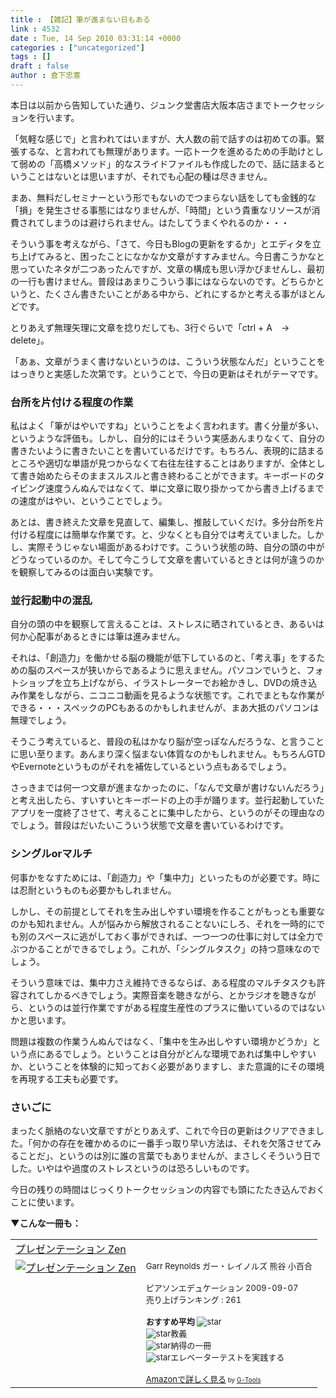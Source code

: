 ```yaml
---
title : 【雑記】筆が進まない日もある
link : 4532
date : Tue, 14 Sep 2010 03:31:14 +0000
categories : ["uncategorized"]
tags : []
draft : false
author : 倉下忠憲
---
```


本日は以前から告知していた通り、ジュンク堂書店大阪本店さまでトークセッションを行います。

「気軽な感じで」と言われてはいますが、大人数の前で話すのは初めての事。緊張するな、と言われても無理があります。一応トークを進めるための手助けとして弱めの「高橋メソッド」的なスライドファイルも作成したので、話に詰まるということはないとは思いますが、それでも心配の種は尽きません。

まあ、無料だしセミナーという形でもないのでつまらない話をしても金銭的な「損」を発生させる事態にはなりませんが、「時間」という貴重なリソースが消費されてしまうのは避けられません。はたしてうまくやれるのか・・・

そういう事を考えながら、「さて、今日もBlogの更新をするか」とエディタを立ち上げてみると、困ったことになかなか文章がすすみません。今日書こうかなと思っていたネタが二つあったんですが、文章の構成も思い浮かびませんし、最初の一行も書けません。普段はあまりこういう事にはならないのです。どちらかというと、たくさん書きたいことがある中から、どれにするかと考える事がほとんどです。

とりあえず無理矢理に文章を捻りだしても、3行ぐらいで「ctrl + A　→　delete」。

「あぁ、文章がうまく書けないというのは、こういう状態なんだ」ということをはっきりと実感した次第です。ということで、今日の更新はそれがテーマです。

<h3>台所を片付ける程度の作業</h3>
私はよく「筆がはやいですね」ということをよく言われます。書く分量が多い、というような評価も。しかし、自分的にはそういう実感あんまりなくて、自分の書きたいように書きたいことを書いているだけです。もちろん、表現的に詰まるところや適切な単語が見つからなくて右往左往することはありますが、全体として書き始めたらそのままスルスルと書き終わることができます。キーボードのタイピング速度うんぬんではなくて、単に文章に取り掛かってから書き上げるまでの速度がはやい、ということでしょう。

あとは、書き終えた文章を見直して、編集し、推敲していくだけ。多分台所を片付ける程度には簡単な作業です。と、少なくとも自分では考えていました。しかし、実際そうじゃない場面があるわけです。こういう状態の時、自分の頭の中がどうなっているのか。そして今こうして文章を書いているときとは何が違うのかを観察してみるのは面白い実験です。

<h3>並行起動中の混乱</h3>
自分の頭の中を観察して言えることは、ストレスに晒されているとき、あるいは何か心配事があるときには筆は進みません。

それは、「創造力」を働かせる脳の機能が低下しているのと、「考え事」をするための脳のスペースが狭いからであるように思えません。パソコンでいうと、フォトショップを立ち上げながら、イラストレーターでお絵かきし、DVDの焼き込み作業をしながら、ニコニコ動画を見るような状態です。これでまともな作業ができる・・・スペックのPCもあるのかもしれませんが、まあ大抵のパソコンは無理でしょう。

そうこう考えていると、普段の私はかなり脳が空っぽなんだろうな、と言うことに思い至ります。あんまり深く悩まない体質なのかもしれません。もちろんGTDやEvernoteというものがそれを補佐しているという点もあるでしょう。

さっきまでは何一つ文章が進まなかったのに、「なんで文章が書けないんだろう」と考え出したら、すいすいとキーボードの上の手が踊ります。並行起動していたアプリを一度終了させて、考えることに集中したから、というのがその理由なのでしょう。普段はだいたいこういう状態で文章を書いているわけです。

<h3>シングルorマルチ</h3>
何事かをなすためには、「創造力」や「集中力」といったものが必要です。時には忍耐というものも必要かもしれません。

しかし、その前提としてそれを生み出しやすい環境を作ることがもっとも重要なのかも知れません。人が悩みから解放されることないにしろ、それを一時的にでも別のスペースに逃がしておく事ができれば、一つ一つの仕事に対しては全力でぶつかることができるでしょう。これが、「シングルタスク」の持つ意味なのでしょう。

そういう意味では、集中力さえ維持できるならば、ある程度のマルチタスクも許容されてしかるべきでしょう。実際音楽を聴きながら、とかラジオを聴きながら、というのは並行作業ですがある程度生産性のプラスに働いているのではないかと思います。

問題は複数の作業うんぬんではなく、「集中を生み出しやすい環境かどうか」という点にあるでしょう。ということは自分がどんな環境であれば集中しやすいか、ということを体験的に知っておく必要がありますし、また意識的にその環境を再現する工夫も必要です。

<h3>さいごに</h3>
まったく脈絡のない文章ですがとりあえず、これで今日の更新はクリアできました。「何かの存在を確かめるのに一番手っ取り早い方法は、それを欠落させてみることだ」、というのは別に誰の言葉でもありませんが、まさしくそういう日でした。いやはや過度のストレスというのは恐ろしいものです。

今日の残りの時間はじっくりトークセッションの内容でも頭にたたき込んでおくことに使います。

<strong>▼こんな一冊も：</strong>
<table  border="0" cellpadding="5"><tr><td colspan="2"><a href="http://www.amazon.co.jp/%E3%83%97%E3%83%AC%E3%82%BC%E3%83%B3%E3%83%86%E3%83%BC%E3%82%B7%E3%83%A7%E3%83%B3-Zen-Garr-Reynolds/dp/4894713284%3FSubscriptionId%3D15SMZCTB9V8NGR2TW082%26tag%3Drashita1000-22%26linkCode%3Dxm2%26camp%3D2025%26creative%3D165953%26creativeASIN%3D4894713284" target="_top">プレゼンテーション Zen</a><img src="http://www.assoc-amazon.jp/e/ir?t=rashita1000-22&l=ur2&o=9" width="1" height="1" style="border: none;" alt="" /></td></tr><tr><td valign="top"><a href="http://www.amazon.co.jp/%E3%83%97%E3%83%AC%E3%82%BC%E3%83%B3%E3%83%86%E3%83%BC%E3%82%B7%E3%83%A7%E3%83%B3-Zen-Garr-Reynolds/dp/4894713284%3FSubscriptionId%3D15SMZCTB9V8NGR2TW082%26tag%3Drashita1000-22%26linkCode%3Dxm2%26camp%3D2025%26creative%3D165953%26creativeASIN%3D4894713284" target="_top"><img src="http://ecx.images-amazon.com/images/I/413z-nHOErL._SL160_.jpg" border="0" alt="プレゼンテーション Zen" /></a></td><td valign="top"><font size="-1">Garr Reynolds ガー・レイノルズ 熊谷 小百合 <br /><br />ピアソンエデュケーション  2009-09-07<br />売り上げランキング : 261<br /><br /><strong>おすすめ平均  </strong><img src="http://g-images.amazon.com/images/G/01/detail/stars-4-5.gif" alt="star" /><br /><img src="http://g-images.amazon.com/images/G/01/detail/stars-5-0.gif" alt="star" />教義<br /><img src="http://g-images.amazon.com/images/G/01/detail/stars-5-0.gif" alt="star" />納得の一冊<br /><img src="http://g-images.amazon.com/images/G/01/detail/stars-5-0.gif" alt="star" />エレベーターテストを実践する<br /><br /><a href="http://www.amazon.co.jp/%E3%83%97%E3%83%AC%E3%82%BC%E3%83%B3%E3%83%86%E3%83%BC%E3%82%B7%E3%83%A7%E3%83%B3-Zen-Garr-Reynolds/dp/4894713284%3FSubscriptionId%3D15SMZCTB9V8NGR2TW082%26tag%3Drashita1000-22%26linkCode%3Dxm2%26camp%3D2025%26creative%3D165953%26creativeASIN%3D4894713284" target="_top">Amazonで詳しく見る</a></font><font size="-2"> by <a href="http://www.goodpic.com/mt/aws/index.html" >G-Tools</a></font></td></tr></table>
